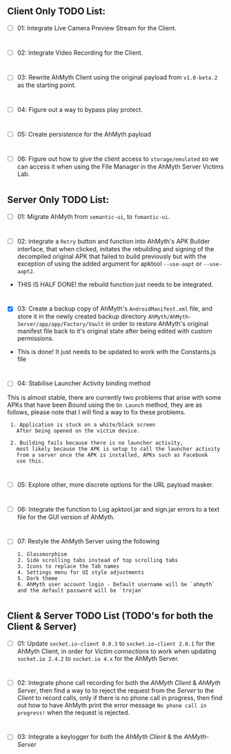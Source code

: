 ## Client Only TODO List:
- [ ] 01: Integrate Live Camera Preview Stream for the Client. 
#
- [ ] 02: Integrate Video Recording for the Client. 
#
- [ ] 03: Rewrite AhMyth Client using the original 
payload from `v1.0-beta.2` as the starting point.
#
- [ ] 04: Figure out a way to bypass play protect. 
#
- [ ] 05: Create persistence for the AhMyth payload
#
- [ ] 06: Figure out how to give the client access to 
`storage/emulated` so we can access it when using the
FIle Manager in the AhMyth Server Victims Lab.
#
#
## Server Only TODO List:

- [ ] 01: Migrate AhMyth from `semantic-ui`, to `fomantic-ui`.
#
- [ ] 02: integrate a `Retry` button and function into AhMyth's APK Builder 
interface, that when clicked, initates the rebuilding and signing of 
the decompiled original APK that failed to build previously but with 
the exception of using the added argument for apktool `--use-aapt` or 
`--use-aapt2`.

- THIS IS HALF DONE! the rebuild function just needs to be 
integrated.
#
- [x] 03: Create a backup copy of AhMyth's `AndroidManifest.xml`
file, and store it in the newly created backup directory 
`AhMyth/AhMyth-Server/app/app/Factory/Vault` in order to 
restore AhMyth's original manifest file back to it's original 
state after being edited with custom permissions.

- This is done! It just needs to be updated to work with the
Constants.js file
# 
- [ ] 04: Stabilise Launcher Activity binding method

This is almost stable, there are currently two problems
that arise with some APKs that have been Bound using 
the `On Launch` method, they are as follows, please note 
that I will find a way to fix these problems.
    
     1. Application is stuck on a white/black screen
       After being opened on the victim device.
    
     2. Building fails because there is no launcher activity,
       most likely because the APK is setup to call the launcher activity
       from a server once the APK is installed, APKs such as Facebook 
       use this.
#
- [ ] 05: Explore other, more discrete options for the 
URL payload masker.
#
- [ ] 06: Integrate the function to Log apktool.jar and sign.jar 
errors to a text file for the GUI version of AhMyth.
#
- [ ] 07: Restyle the AhMyth Server using the following

      1. Glassmorphism 
      2. Side scrolling tabs instead of top scrolling tabs
      3. Icons to replace the Tab names
      4. Settings menu for UI style adjustments
      5. Dark theme
      6. AhMyth user account login - Default username will be `ahmyth` 
      and the default password will be `trojan`
#
#
## Client & Server TODO List (TODO's for both the Client & Server)

- [ ] 01: Update `socket.io-client 0.8.3` to 
`socket.io-client 2.0.1` for the AhMyth Client, 
in order for *Victim connections* to work when
updating `socket.io 2.4.2` to `socket.io 4.x` for
the AhMyth Server.
#
- [ ] 02: Integrate phone call recording for both the 
*AhMyth Client* & *AhMyth Server*, then find a way to
to reject the request from the *Server* to the *Client*
to record calls, only if there is no phone call in progress,
then find out how to have AhMyth print the error message 
`No phone call in progress!` when the request is rejected.
#
- [ ] 03: Integrate a keylogger for both the *AhMyth Client*
& the *AhMyth-Server*
